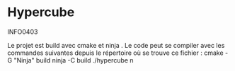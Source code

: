# Hypercube
INFO0403

Le projet est build avec cmake et ninja .
Le code peut se compiler avec les commandes suivantes depuis le répertoire où se trouve ce fichier :
    cmake -G "Ninja" build
    ninja -C build
    ./hypercube n